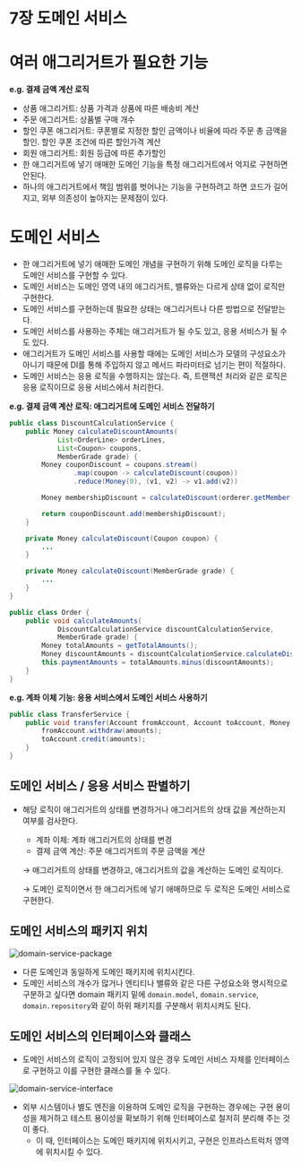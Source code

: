 # 7장 도메인 서비스

# 여러 애그리거트가 필요한 기능

**e.g. 결제 금액 계산 로직**

- 상품 애그리거트: 상품 가격과 상품에 따른 배송비 계산
- 주문 애그리거트: 상품별 구매 개수
- 할인 쿠폰 애그리거트: 쿠폰별로 지정한 할인 금액이나 비율에 따라 주문 총 금액을 할인. 할인 쿠폰 조건에 따른 할인가격 계산
- 회원 애그리거트: 회원 등급에 따른 추가할인
- 한 애그리거트에 넣기 애매한 도메인 기능을 특정 애그리거트에서 억지로 구현하면 안된다.
- 하나의 애그리거트에서 책임 범위를 벗어나는 기능을 구현하려고 하면 코드가 길어지고, 외부 의존성이 높아지는 문제점이 있다.

# 도메인 서비스

- 한 애그리거트에 넣기 애매한 도메인 개념을 구현하기 위해 도메인 로직을 다루는 도메인 서비스를 구현할 수 있다.
- 도메인 서비스는 도메인 영역 내의 애그리거트, 밸류와는 다르게 상태 없이 로직만 구현한다.
- 도메인 서비스를 구현하는데 필요한 상태는 애그리거트나 다른 방법으로 전달받는다.
- 도메인 서비스를 사용하는 주체는 애그리거트가 될 수도 있고, 응용 서비스가 될 수도 있다.
- 애그리거트가 도메인 서비스를 사용할 때에는 도메인 서비스가 모델의 구성요소가 아니기 때문에 DI를 통해 주입하지 않고 메서드 파라미터로 넘기는 편이 적절하다.
- 도메인 서비스는 응용 로직을 수행하지는 않는다. 즉, 트랜잭션 처리와 같은 로직은 응용 로직이므로 응용 서비스에서 처리한다.

**e.g. 결제 금액 계산 로직: 애그리거트에 도메인 서비스 전달하기**

```java
public class DiscountCalculationService {
	public Money calculateDiscountAmounts(
			List<OrderLine> orderLines,
			List<Coupon> coupons,
			MemberGrade grade) {
		Money couponDiscount = coupons.stream()
				.map(coupon -> calculateDiscount(coupon))
				.reduce(Money(0), (v1, v2) -> v1.add(v2))

		Money membershipDiscount = calculateDiscount(orderer.getMember().getGrade());

		return couponDiscount.add(membershipDiscount);
	}

	private Money calculateDiscount(Coupon coupon) {
		...
	}

	private Money calculateDiscount(MemberGrade grade) {
		...
	}
}

public class Order {
	public void calculateAmounts(
			DiscountCalculationService discountCalculationService,
			MemberGrade grade) {
		Money totalAmounts = getTotalAmounts();
		Money discountAmounts = discountCalculationService.calculateDiscountAmounts(this.orderLines, this.coupons, grade);
		this.paymentAmounts = totalAmounts.minus(discountAmounts);
	}
}
```

**e.g. 계좌 이체 기능: 응용 서비스에서 도메인 서비스 사용하기**

```java
public class TransferService {
	public void transfer(Account fromAccount, Account toAccount, Money amounts) {
		fromAccount.withdraw(amounts);
		toAccount.credit(amounts);
	}
}
```

## 도메인 서비스 / 응용 서비스 판별하기

- 해당 로직이 애그리거트의 상태를 변경하거나 애그리거트의 상태 값을 계산하는지 여부를 검사한다.
    - 계좌 이체: 계좌 애그리거트의 상태를 변경
    - 결제 금액 계산: 주문 애그리거트의 주문 금액을 계산

    → 애그리거트의 상태를 변경하고, 애그리거트의 값을 계산하는 도메인 로직이다.

    → 도메인 로직이면서 한 애그리거트에 넣기 애매하므로 두 로직은 도메인 서비스로 구현한다.

## 도메인 서비스의 패키지 위치

![domain-service-package](./ks_kim/domain-service-package.png)

- 다른 도메인과 동일하게 도메인 패키지에 위치시킨다.
- 도메인 서비스의 개수가 많거나 엔티티나 밸류와 같은 다른 구성요소와 명시적으로 구분하고 싶다면 domain 패키지 밑에 `domain.model`, `domain.service`, `domain.repository`와 같이 하위 패키지를 구분해서 위치시켜도 된다.

## 도메인 서비스의 인터페이스와 클래스

- 도메인 서비스의 로직이 고정되어 있지 않은 경우 도메인 서비스 자체를 인터페이스로 구현하고 이를 구현한 클래스를 둘 수 있다.

![domain-service-interface](./ks_kim/domain-service-interface.png)

- 외부 시스템이나 별도 엔진을 이용하여 도메인 로직을 구현하는 경우에는 구현 용이성을 제거하고 테스트 용이성을 확보하기 위해 인터페이스로 철저히 분리해 주는 것이 좋다.
    - 이 때, 인터페이스는 도메인 패키지에 위치시키고, 구현은 인프라스트럭처 영역에 위치시킬 수 있다.
